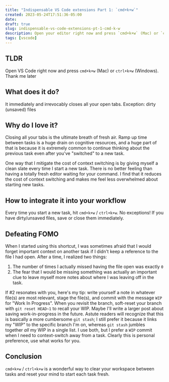 ```yaml
---
title: "Indispensable VS Code extensions Part 1: `cmd+k+w`"
created: 2023-05-24T17:51:36-05:00
date:
draft: true
slug: indispensable-vs-code-extensions-pt-1-cmd-k-w
description: Open your editor right now and press `cmd+k+w` (Mac) or `ctrl+k+w` (Windows). Thank me later
tags: [vscode]
---
```


## TLDR

Open VS Code right now and press `cmd+k+w` (Mac) or `ctrl+k+w` (Windows). Thank me later

## What does it do?

It immediately and irrevocably closes all your open tabs. Exception: dirty (unsaved) files

## Why do I love it?

Closing all your tabs is the ultimate breath of fresh air. Ramp up time between tasks is a huge drain on cognitive resources, and a huge part of that is because it is extremely common to continue thinking about the previous task even after you've "switched" to a new task.

One way that I mitigate the cost of context switching is by giving myself a clean slate every time I start a new task. There is no better feeling than having a totally fresh editor waiting for your command. I find that it reduces the cost of context switching and makes me feel less overwhelmed about starting new tasks.

## How to integrate it into your workflow

Every time you start a new task, hit `cmd+k+w` / `ctrl+k+w`. No exceptions! If you have dirty/unsaved files, save or close them immediately.

## Defeating FOMO

When I started using this shortcut, I was sometimes afraid that I would forget important context on another task if I didn't keep a reference to the file I had open. After a time, I realized two things:

1. The number of times I actually missed having the file open was exactly `0`
2. The fear that I would be missing something was actually an important clue to leave myself more notes about where I was leaving off in the task.

If #2 resonates with you, here's my tip: write yourself a note in whatever file(s) are most relevant, stage the file(s), and commit with the message `WIP` for "Work In Progress". When you revisit the branch, soft-reset your branch with `git reset HEAD~1` to recall your WIP. Maybe I'll write a larger post about saving work-in-progress in the future. Astute readers will recognize that this is basically a more cumbersome `git stash`; I still prefer it because it links my "WIP" to the specific branch I'm on, whereas `git stash` jumbles together _all_ my WIP in a single list. I use both, but I prefer a `WIP` commit when I need to context-switch away from a task. Clearly this is personal preference, use what works for you.

## Conclusion

`cmd+k+w` / `ctrl+k+w` is a wonderful way to clear your workspace between tasks and reset your mind to start each task fresh.
